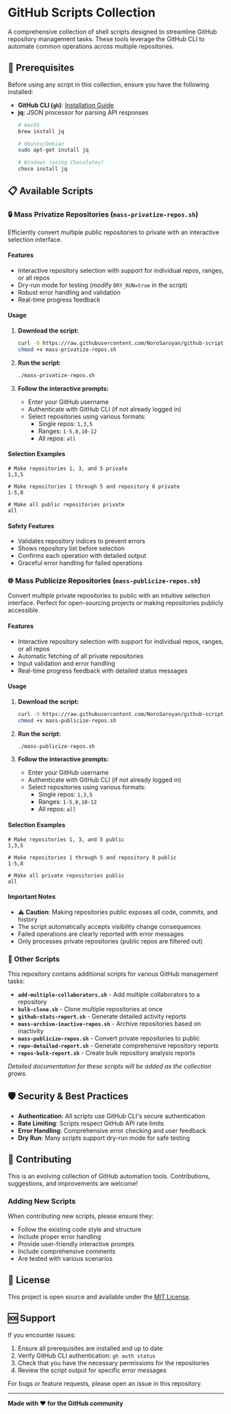 # GitHub Scripts Collection

A comprehensive collection of shell scripts designed to streamline GitHub repository management tasks. These tools leverage the GitHub CLI to automate common operations across multiple repositories.

## 🚀 Prerequisites

Before using any script in this collection, ensure you have the following installed:

- **GitHub CLI (`gh`)**: [Installation Guide](https://cli.github.com/)
- **jq**: JSON processor for parsing API responses
  ```bash
  # macOS
  brew install jq
  
  # Ubuntu/Debian
  sudo apt-get install jq
  
  # Windows (using Chocolatey)
  choco install jq
  ```

## 📋 Available Scripts

### 🔒 Mass Privatize Repositories (`mass-privatize-repos.sh`)

Efficiently convert multiple public repositories to private with an interactive selection interface.

#### Features
- Interactive repository selection with support for individual repos, ranges, or all repos
- Dry-run mode for testing (modify `DRY_RUN=true` in the script)
- Robust error handling and validation
- Real-time progress feedback

#### Usage

1. **Download the script:**
   ```bash
   curl -O https://raw.githubusercontent.com/NoroSaroyan/github-scripts/main/mass-privatize-repos.sh
   chmod +x mass-privatize-repos.sh
   ```

2. **Run the script:**
   ```bash
   ./mass-privatize-repos.sh
   ```

3. **Follow the interactive prompts:**
   - Enter your GitHub username
   - Authenticate with GitHub CLI (if not already logged in)
   - Select repositories using various formats:
     - Single repos: `1,3,5`
     - Ranges: `1-5,8,10-12`
     - All repos: `all`

#### Selection Examples
```
# Make repositories 1, 3, and 5 private
1,3,5

# Make repositories 1 through 5 and repository 8 private
1-5,8

# Make all public repositories private
all
```

#### Safety Features
- Validates repository indices to prevent errors
- Shows repository list before selection
- Confirms each operation with detailed output
- Graceful error handling for failed operations

### 🌐 Mass Publicize Repositories (`mass-publicize-repos.sh`)

Convert multiple private repositories to public with an intuitive selection interface. Perfect for open-sourcing projects or making repositories publicly accessible.

#### Features
- Interactive repository selection with support for individual repos, ranges, or all repos
- Automatic fetching of all private repositories
- Input validation and error handling
- Real-time progress feedback with detailed status messages

#### Usage

1. **Download the script:**
   ```bash
   curl -O https://raw.githubusercontent.com/NoroSaroyan/github-scripts/main/mass-publicize-repos.sh
   chmod +x mass-publicize-repos.sh
   ```

2. **Run the script:**
   ```bash
   ./mass-publicize-repos.sh
   ```

3. **Follow the interactive prompts:**
   - Enter your GitHub username
   - Authenticate with GitHub CLI (if not already logged in)
   - Select repositories using various formats:
     - Single repos: `1,3,5`
     - Ranges: `1-5,8,10-12`
     - All repos: `all`

#### Selection Examples
```
# Make repositories 1, 3, and 5 public
1,3,5

# Make repositories 1 through 5 and repository 8 public
1-5,8

# Make all private repositories public
all
```

#### Important Notes
- **⚠️ Caution**: Making repositories public exposes all code, commits, and history
- The script automatically accepts visibility change consequences
- Failed operations are clearly reported with error messages
- Only processes private repositories (public repos are filtered out)

### 🔧 Other Scripts

This repository contains additional scripts for various GitHub management tasks:

- **`add-multiple-collaborators.sh`** - Add multiple collaborators to a repository
- **`bulk-clone.sh`** - Clone multiple repositories at once
- **`github-stats-report.sh`** - Generate detailed activity reports
- **`mass-archive-inactive-repos.sh`** - Archive repositories based on inactivity
- **`mass-publicize-repos.sh`** - Convert private repositories to public
- **`repo-detailed-report.sh`** - Generate comprehensive repository reports
- **`repos-bulk-report.sh`** - Create bulk repository analysis reports

*Detailed documentation for these scripts will be added as the collection grows.*

## 🛡️ Security & Best Practices

- **Authentication**: All scripts use GitHub CLI's secure authentication
- **Rate Limiting**: Scripts respect GitHub API rate limits
- **Error Handling**: Comprehensive error checking and user feedback
- **Dry Run**: Many scripts support dry-run mode for safe testing

## 🤝 Contributing

This is an evolving collection of GitHub automation tools. Contributions, suggestions, and improvements are welcome!

### Adding New Scripts
When contributing new scripts, please ensure they:
- Follow the existing code style and structure
- Include proper error handling
- Provide user-friendly interactive prompts
- Include comprehensive comments
- Are tested with various scenarios

## 📝 License

This project is open source and available under the [MIT License](LICENSE).

## 🆘 Support

If you encounter issues:
1. Ensure all prerequisites are installed and up to date
2. Verify GitHub CLI authentication: `gh auth status`
3. Check that you have the necessary permissions for the repositories
4. Review the script output for specific error messages

For bugs or feature requests, please open an issue in this repository.

---

**Made with ❤️ for the GitHub community**

